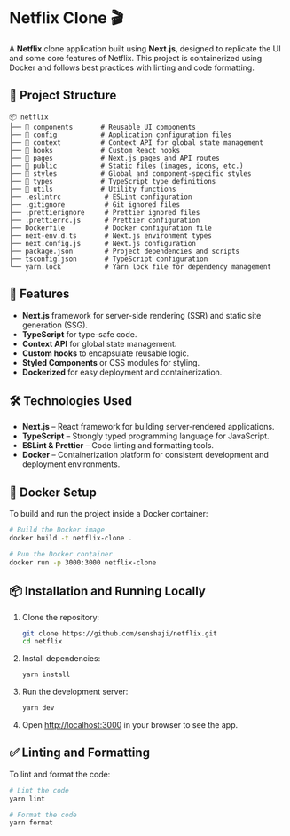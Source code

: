 # Netflix Clone 🎬

A **Netflix** clone application built using **Next.js**, designed to replicate the UI and some core features of Netflix. This project is containerized using Docker and follows best practices with linting and code formatting.

## 📂 Project Structure

```plaintext
📦 netflix
├── 📂 components       # Reusable UI components
├── 📂 config           # Application configuration files
├── 📂 context          # Context API for global state management
├── 📂 hooks            # Custom React hooks
├── 📂 pages            # Next.js pages and API routes
├── 📂 public           # Static files (images, icons, etc.)
├── 📂 styles           # Global and component-specific styles
├── 📂 types            # TypeScript type definitions
├── 📂 utils            # Utility functions
├── .eslintrc           # ESLint configuration
├── .gitignore          # Git ignored files
├── .prettierignore     # Prettier ignored files
├── .prettierrc.js      # Prettier configuration
├── Dockerfile          # Docker configuration file
├── next-env.d.ts       # Next.js environment types
├── next.config.js      # Next.js configuration
├── package.json        # Project dependencies and scripts
├── tsconfig.json       # TypeScript configuration
└── yarn.lock           # Yarn lock file for dependency management
```

## 🚀 Features

- **Next.js** framework for server-side rendering (SSR) and static site generation (SSG).
- **TypeScript** for type-safe code.
- **Context API** for global state management.
- **Custom hooks** to encapsulate reusable logic.
- **Styled Components** or CSS modules for styling.
- **Dockerized** for easy deployment and containerization.

## 🛠️ Technologies Used

- **Next.js** – React framework for building server-rendered applications.
- **TypeScript** – Strongly typed programming language for JavaScript.
- **ESLint & Prettier** – Code linting and formatting tools.
- **Docker** – Containerization platform for consistent development and deployment environments.

## 🐳 Docker Setup

To build and run the project inside a Docker container:

```bash
# Build the Docker image
docker build -t netflix-clone .

# Run the Docker container
docker run -p 3000:3000 netflix-clone
```

## 📦 Installation and Running Locally

1. Clone the repository:

   ```bash
   git clone https://github.com/senshaji/netflix.git
   cd netflix
   ```

2. Install dependencies:

   ```bash
   yarn install
   ```

3. Run the development server:

   ```bash
   yarn dev
   ```

4. Open [http://localhost:3000](http://localhost:3000) in your browser to see the app.

## ✅ Linting and Formatting

To lint and format the code:

```bash
# Lint the code
yarn lint

# Format the code
yarn format
```
